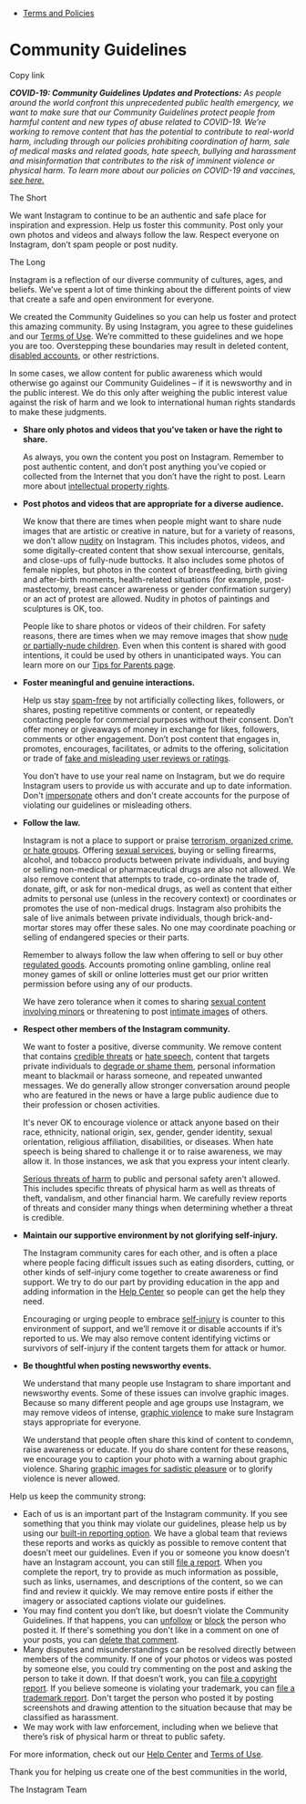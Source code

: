 *   [Terms and Policies](https://help.instagram.com/1417489251945243/?helpref=breadcrumb)

Community Guidelines
====================

Copy link

_**COVID-19: Community Guidelines Updates and Protections:** As people around the world confront this unprecedented public health emergency, we want to make sure that our Community Guidelines protect people from harmful content and new types of abuse related to COVID-19. We’re working to remove content that has the potential to contribute to real-world harm, including through our policies prohibiting coordination of harm, sale of medical masks and related goods, hate speech, bullying and harassment and misinformation that contributes to the risk of imminent violence or physical harm. To learn more about our policies on COVID-19 and vaccines, [see here.](https://help.instagram.com/697825587576762?helpref=faq_content)_

The Short

We want Instagram to continue to be an authentic and safe place for inspiration and expression. Help us foster this community. Post only your own photos and videos and always follow the law. Respect everyone on Instagram, don’t spam people or post nudity.

The Long

Instagram is a reflection of our diverse community of cultures, ages, and beliefs. We’ve spent a lot of time thinking about the different points of view that create a safe and open environment for everyone.

We created the Community Guidelines so you can help us foster and protect this amazing community. By using Instagram, you agree to these guidelines and our [Terms of Use](https://www.instagram.com/legal/terms). We’re committed to these guidelines and we hope you are too. Overstepping these boundaries may result in deleted content, [disabled accounts](https://help.instagram.com/366993040048856?helpref=faq_content), or other restrictions.

In some cases, we allow content for public awareness which would otherwise go against our Community Guidelines – if it is newsworthy and in the public interest. We do this only after weighing the public interest value against the risk of harm and we look to international human rights standards to make these judgments.

*   **Share only photos and videos that you’ve taken or have the right to share.**
    
    As always, you own the content you post on Instagram. Remember to post authentic content, and don’t post anything you’ve copied or collected from the Internet that you don’t have the right to post. Learn more about [intellectual property rights](https://help.instagram.com/126382350847838?helpref=faq_content).
    
*   **Post photos and videos that are appropriate for a diverse audience.**
    
    We know that there are times when people might want to share nude images that are artistic or creative in nature, but for a variety of reasons, we don’t allow [nudity](https://l.instagram.com/?u=https%3A%2F%2Fwww.facebook.com%2Fcommunitystandards%2Fadult_nudity_sexual_activity&e=AT36P0GNbgm1pSQSLkxEUuGnhX59blA3aO0XIhMmBQtqp7yVCr3L7SM-Vkp8xu_cg566J4hz81Pb4zfH3FgZSjO4W8EO1XJrAJmppiJYKFqWfBvIx4pdYfoxXGpylrQyrzsrvF0EhwlOnKO5iUKx0w) on Instagram. This includes photos, videos, and some digitally-created content that show sexual intercourse, genitals, and close-ups of fully-nude buttocks. It also includes some photos of female nipples, but photos in the context of breastfeeding, birth giving and after-birth moments, health-related situations (for example, post-mastectomy, breast cancer awareness or gender confirmation surgery) or an act of protest are allowed. Nudity in photos of paintings and sculptures is OK, too.
    
    People like to share photos or videos of their children. For safety reasons, there are times when we may remove images that show [nude or partially-nude children](https://l.instagram.com/?u=https%3A%2F%2Fwww.facebook.com%2Fcommunitystandards%2Fchild_nudity_sexual_exploitation&e=AT36P0GNbgm1pSQSLkxEUuGnhX59blA3aO0XIhMmBQtqp7yVCr3L7SM-Vkp8xu_cg566J4hz81Pb4zfH3FgZSjO4W8EO1XJrAJmppiJYKFqWfBvIx4pdYfoxXGpylrQyrzsrvF0EhwlOnKO5iUKx0w). Even when this content is shared with good intentions, it could be used by others in unanticipated ways. You can learn more on our [Tips for Parents page](https://help.instagram.com/154475974694511/?helpref=faq_content).
    
*   **Foster meaningful and genuine interactions.**
    
    Help us stay [spam-free](https://l.instagram.com/?u=https%3A%2F%2Fwww.facebook.com%2Fcommunitystandards%2Fspam&e=AT36P0GNbgm1pSQSLkxEUuGnhX59blA3aO0XIhMmBQtqp7yVCr3L7SM-Vkp8xu_cg566J4hz81Pb4zfH3FgZSjO4W8EO1XJrAJmppiJYKFqWfBvIx4pdYfoxXGpylrQyrzsrvF0EhwlOnKO5iUKx0w) by not artificially collecting likes, followers, or shares, posting repetitive comments or content, or repeatedly contacting people for commercial purposes without their consent. Don’t offer money or giveaways of money in exchange for likes, followers, comments or other engagement. Don’t post content that engages in, promotes, encourages, facilitates, or admits to the offering, solicitation or trade of [fake and misleading user reviews or ratings](https://l.instagram.com/?u=https%3A%2F%2Fwww.facebook.com%2Fcommunitystandards%2Ffraud_deception&e=AT36P0GNbgm1pSQSLkxEUuGnhX59blA3aO0XIhMmBQtqp7yVCr3L7SM-Vkp8xu_cg566J4hz81Pb4zfH3FgZSjO4W8EO1XJrAJmppiJYKFqWfBvIx4pdYfoxXGpylrQyrzsrvF0EhwlOnKO5iUKx0w).
    
    You don’t have to use your real name on Instagram, but we do require Instagram users to provide us with accurate and up to date information. Don't [impersonate](https://l.instagram.com/?u=https%3A%2F%2Fwww.facebook.com%2Fcommunitystandards%2Fmisrepresentation&e=AT36P0GNbgm1pSQSLkxEUuGnhX59blA3aO0XIhMmBQtqp7yVCr3L7SM-Vkp8xu_cg566J4hz81Pb4zfH3FgZSjO4W8EO1XJrAJmppiJYKFqWfBvIx4pdYfoxXGpylrQyrzsrvF0EhwlOnKO5iUKx0w) others and don't create accounts for the purpose of violating our guidelines or misleading others.
    
*   **Follow the law.**
    
    Instagram is not a place to support or praise [terrorism, organized crime, or hate groups](https://l.instagram.com/?u=https%3A%2F%2Fwww.facebook.com%2Fcommunitystandards%2Fdangerous_individuals_organizations&e=AT36P0GNbgm1pSQSLkxEUuGnhX59blA3aO0XIhMmBQtqp7yVCr3L7SM-Vkp8xu_cg566J4hz81Pb4zfH3FgZSjO4W8EO1XJrAJmppiJYKFqWfBvIx4pdYfoxXGpylrQyrzsrvF0EhwlOnKO5iUKx0w). Offering [sexual services](https://l.instagram.com/?u=https%3A%2F%2Fwww.facebook.com%2Fcommunitystandards%2Fsexual_solicitation&e=AT36P0GNbgm1pSQSLkxEUuGnhX59blA3aO0XIhMmBQtqp7yVCr3L7SM-Vkp8xu_cg566J4hz81Pb4zfH3FgZSjO4W8EO1XJrAJmppiJYKFqWfBvIx4pdYfoxXGpylrQyrzsrvF0EhwlOnKO5iUKx0w), buying or selling firearms, alcohol, and tobacco products between private individuals, and buying or selling non-medical or pharmaceutical drugs are also not allowed. We also remove content that attempts to trade, co-ordinate the trade of, donate, gift, or ask for non-medical drugs, as well as content that either admits to personal use (unless in the recovery context) or coordinates or promotes the use of non-medical drugs. Instagram also prohibits the sale of live animals between private individuals, though brick-and-mortar stores may offer these sales. No one may coordinate poaching or selling of endangered species or their parts.
    
    Remember to always follow the law when offering to sell or buy other [regulated goods](https://l.instagram.com/?u=https%3A%2F%2Fwww.facebook.com%2Fcommunitystandards%2Fregulated_goods&e=AT36P0GNbgm1pSQSLkxEUuGnhX59blA3aO0XIhMmBQtqp7yVCr3L7SM-Vkp8xu_cg566J4hz81Pb4zfH3FgZSjO4W8EO1XJrAJmppiJYKFqWfBvIx4pdYfoxXGpylrQyrzsrvF0EhwlOnKO5iUKx0w). Accounts promoting online gambling, online real money games of skill or online lotteries must get our prior written permission before using any of our products.
    
    We have zero tolerance when it comes to sharing [sexual content involving minors](https://l.instagram.com/?u=https%3A%2F%2Fwww.facebook.com%2Fcommunitystandards%2Fchild_nudity_sexual_exploitation&e=AT36P0GNbgm1pSQSLkxEUuGnhX59blA3aO0XIhMmBQtqp7yVCr3L7SM-Vkp8xu_cg566J4hz81Pb4zfH3FgZSjO4W8EO1XJrAJmppiJYKFqWfBvIx4pdYfoxXGpylrQyrzsrvF0EhwlOnKO5iUKx0w) or threatening to post [intimate images](https://l.instagram.com/?u=https%3A%2F%2Fwww.facebook.com%2Fcommunitystandards%2Fsexual_exploitation_adults&e=AT36P0GNbgm1pSQSLkxEUuGnhX59blA3aO0XIhMmBQtqp7yVCr3L7SM-Vkp8xu_cg566J4hz81Pb4zfH3FgZSjO4W8EO1XJrAJmppiJYKFqWfBvIx4pdYfoxXGpylrQyrzsrvF0EhwlOnKO5iUKx0w) of others.
    
*   **Respect other members of the Instagram community.**
    
    We want to foster a positive, diverse community. We remove content that contains [credible threats](https://l.instagram.com/?u=https%3A%2F%2Fwww.facebook.com%2Fcommunitystandards%2Fcredible_violence&e=AT36P0GNbgm1pSQSLkxEUuGnhX59blA3aO0XIhMmBQtqp7yVCr3L7SM-Vkp8xu_cg566J4hz81Pb4zfH3FgZSjO4W8EO1XJrAJmppiJYKFqWfBvIx4pdYfoxXGpylrQyrzsrvF0EhwlOnKO5iUKx0w) or [hate speech](https://l.instagram.com/?u=https%3A%2F%2Fwww.facebook.com%2Fcommunitystandards%2Fhate_speech&e=AT36P0GNbgm1pSQSLkxEUuGnhX59blA3aO0XIhMmBQtqp7yVCr3L7SM-Vkp8xu_cg566J4hz81Pb4zfH3FgZSjO4W8EO1XJrAJmppiJYKFqWfBvIx4pdYfoxXGpylrQyrzsrvF0EhwlOnKO5iUKx0w), content that targets private individuals to [degrade or shame them](https://l.instagram.com/?u=https%3A%2F%2Fwww.facebook.com%2Fcommunitystandards%2Fbullying&e=AT36P0GNbgm1pSQSLkxEUuGnhX59blA3aO0XIhMmBQtqp7yVCr3L7SM-Vkp8xu_cg566J4hz81Pb4zfH3FgZSjO4W8EO1XJrAJmppiJYKFqWfBvIx4pdYfoxXGpylrQyrzsrvF0EhwlOnKO5iUKx0w), personal information meant to blackmail or harass someone, and repeated unwanted messages. We do generally allow stronger conversation around people who are featured in the news or have a large public audience due to their profession or chosen activities.
    
    It's never OK to encourage violence or attack anyone based on their race, ethnicity, national origin, sex, gender, gender identity, sexual orientation, religious affiliation, disabilities, or diseases. When hate speech is being shared to challenge it or to raise awareness, we may allow it. In those instances, we ask that you express your intent clearly.
    
    [Serious threats of harm](https://l.instagram.com/?u=https%3A%2F%2Fwww.facebook.com%2Fcommunitystandards%2Fcredible_violence&e=AT36P0GNbgm1pSQSLkxEUuGnhX59blA3aO0XIhMmBQtqp7yVCr3L7SM-Vkp8xu_cg566J4hz81Pb4zfH3FgZSjO4W8EO1XJrAJmppiJYKFqWfBvIx4pdYfoxXGpylrQyrzsrvF0EhwlOnKO5iUKx0w) to public and personal safety aren't allowed. This includes specific threats of physical harm as well as threats of theft, vandalism, and other financial harm. We carefully review reports of threats and consider many things when determining whether a threat is credible.
    
*   **Maintain our supportive environment by not glorifying self-injury.**
    
    The Instagram community cares for each other, and is often a place where people facing difficult issues such as eating disorders, cutting, or other kinds of self-injury come together to create awareness or find support. We try to do our part by providing education in the app and adding information in the [Help Center](https://help.instagram.com/) so people can get the help they need.
    
    Encouraging or urging people to embrace [self-injury](https://l.instagram.com/?u=https%3A%2F%2Fwww.facebook.com%2Fcommunitystandards%2Fsuicide_self_injury_violence&e=AT36P0GNbgm1pSQSLkxEUuGnhX59blA3aO0XIhMmBQtqp7yVCr3L7SM-Vkp8xu_cg566J4hz81Pb4zfH3FgZSjO4W8EO1XJrAJmppiJYKFqWfBvIx4pdYfoxXGpylrQyrzsrvF0EhwlOnKO5iUKx0w) is counter to this environment of support, and we’ll remove it or disable accounts if it’s reported to us. We may also remove content identifying victims or survivors of self-injury if the content targets them for attack or humor.
    
*   **Be thoughtful when posting newsworthy events.**
    
    We understand that many people use Instagram to share important and newsworthy events. Some of these issues can involve graphic images. Because so many different people and age groups use Instagram, we may remove videos of intense, [graphic violence](https://l.instagram.com/?u=https%3A%2F%2Fwww.facebook.com%2Fcommunitystandards%2Fgraphic_violence&e=AT36P0GNbgm1pSQSLkxEUuGnhX59blA3aO0XIhMmBQtqp7yVCr3L7SM-Vkp8xu_cg566J4hz81Pb4zfH3FgZSjO4W8EO1XJrAJmppiJYKFqWfBvIx4pdYfoxXGpylrQyrzsrvF0EhwlOnKO5iUKx0w) to make sure Instagram stays appropriate for everyone.
    
    We understand that people often share this kind of content to condemn, raise awareness or educate. If you do share content for these reasons, we encourage you to caption your photo with a warning about graphic violence. Sharing [graphic images for sadistic pleasure](https://l.instagram.com/?u=https%3A%2F%2Fwww.facebook.com%2Fcommunitystandards%2Fcruel_insensitive&e=AT36P0GNbgm1pSQSLkxEUuGnhX59blA3aO0XIhMmBQtqp7yVCr3L7SM-Vkp8xu_cg566J4hz81Pb4zfH3FgZSjO4W8EO1XJrAJmppiJYKFqWfBvIx4pdYfoxXGpylrQyrzsrvF0EhwlOnKO5iUKx0w) or to glorify violence is never allowed.
    

Help us keep the community strong:

*   Each of us is an important part of the Instagram community. If you see something that you think may violate our guidelines, please help us by using our [built-in reporting option](https://help.instagram.com/165828726894770?helpref=faq_content). We have a global team that reviews these reports and works as quickly as possible to remove content that doesn’t meet our guidelines. Even if you or someone you know doesn’t have an Instagram account, you can still [file a report](https://help.instagram.com/contact/383679321740945). When you complete the report, try to provide as much information as possible, such as links, usernames, and descriptions of the content, so we can find and review it quickly. We may remove entire posts if either the imagery or associated captions violate our guidelines.
*   You may find content you don’t like, but doesn’t violate the Community Guidelines. If that happens, you can [unfollow](https://help.instagram.com/286340048138725?helpref=faq_content) or [block](https://help.instagram.com/426700567389543/?helpref=faq_content) the person who posted it. If there's something you don't like in a comment on one of your posts, you can [delete that comment](https://help.instagram.com/289098941190483?helpref=faq_content).
*   Many disputes and misunderstandings can be resolved directly between members of the community. If one of your photos or videos was posted by someone else, you could try commenting on the post and asking the person to take it down. If that doesn’t work, you can [file a copyright report](https://help.instagram.com/126382350847838?helpref=faq_content). If you believe someone is violating your trademark, you can [file a trademark report](https://help.instagram.com/222826637847963?helpref=faq_content). Don't target the person who posted it by posting screenshots and drawing attention to the situation because that may be classified as harassment.
*   We may work with law enforcement, including when we believe that there’s risk of physical harm or threat to public safety.

For more information, check out our [Help Center](https://help.instagram.com/) and [Terms of Use](https://l.instagram.com/?u=http%3A%2F%2Finstagram.com%2Flegal%2Fterms%2F%23&e=AT36P0GNbgm1pSQSLkxEUuGnhX59blA3aO0XIhMmBQtqp7yVCr3L7SM-Vkp8xu_cg566J4hz81Pb4zfH3FgZSjO4W8EO1XJrAJmppiJYKFqWfBvIx4pdYfoxXGpylrQyrzsrvF0EhwlOnKO5iUKx0w).

Thank you for helping us create one of the best communities in the world,

The Instagram Team